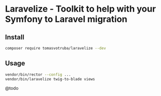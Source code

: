 # Laravelize - Toolkit to help with your Symfony to Laravel migration

## Install

```bash
composer require tomasvotruba/laravelize --dev
```

## Usage

```bash
vendor/bin/rector --config ...
vendor/bin/laravelize twig-to-blade views
```

@todo
